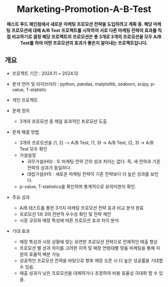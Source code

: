 <h1 align="center">
Marketing-Promotion-A-B-Test
</h1>
<h4 align="center">
패스트 푸드 체인점에서 새로운 마케팅 프로모션 전략을 도입하려고 계획 중. 해당 마케팅 프로모션에 대해 A/B Test 프로젝트를 시작하여 서로 다른 마케팅 전략의 효과를 직접 비교하기로 결정
해당 프로젝트의 프로모션은 총 3개로 3개의 프로모션을 모두 A/B Test를 하여 어떤 프로모션의 효과가 좋은지 알아내는 프로젝트입니다.
</h4>

## 개요
- 프로젝트 기간 : 2024.11 ~ 2024.12
- 분석 언어 및 라이브러리 : python, pandas, matplotlib, seaborn, scipy, p-value, T-statistic
- 개인 프로젝트

- 문제 정의                
  - 3개의 프로모션 중 제일 효과적인 프로모션 도출 

- 문제 해결 방법
  - 3개의 프로모션을 (1, 2) -> A/B Test, (1, 3) -> A/B Test, (2, 3) -> A/B Test 모두 확인
  - 가설설정
    - 귀무가설(H0) : 두 마케팅 전략 간의 성과 차이는 없다. 즉, 새 전략과 기존 전략의 성과가 동일하다.
    - 대립가설(H1) : 새로운 마케팅 전략이 기존 전략보다 더 높은 성과를 보인다.
  - p-value, T-statistics를 확인하여 통계적으로 유의미한지 확인.
    
- 주요 성과
  - A/B 테스트를 통한 3가지 마케팅 프로모션 전략 효과 비교 분석 완료
  - 프로모션 1과 3의 전반적 우수성 확인 및 전략 제안
  - 시장 규모와 매장 특성에 따른 프로모션 효과 차이 분석
 
- 기대 효과
  - 매장 특성과 시장 상황에 맞는 유연한 프로모션 전략으로 전체적인 매출 향상
  - 프로모션 별 성과 차이를 고려한 지역 및 매장 연령대별 맞춤 마케팅을 통해 자원의 효율적 배분 가능
  - 성공적인 프로모션 전략을 바탕으로 향후 매장 오픈 시 더 높은 성공률을 기대할 수 있음.
  - 매출 성과가 낮은 프로모션을 대체하거나 조정하여 비용 효율성 극대화 할 수 있음.


